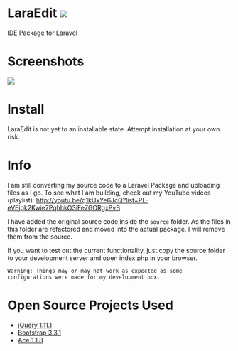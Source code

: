 LaraEdit <img src="https://travis-ci.org/iBourgeois/LaraEdit.svg?branch=master" />
===========

IDE Package for Laravel

Screenshots
===========

<img src="https://github.com/iBourgeois/LaraEdit/blob/master/source/LaraEdit.png" />


Install
=======
<!--
1 - Run the following command inside your Laravel application:

<pre>composer install iBourgeois/LaraEdit</pre>

2 - Add the following service provider to your <code>/app/config/app.php</code> file:

<pre>'iBourgeois\LaraEdit\LaraEditServiceProvider',</pre>
-->

LaraEdit is not yet to an installable state. Attempt installation at your own risk.


Info
====

I am still converting my source code to a Laravel Package and uploading files as I go. To see what I am building, check out my YouTube videos (playlist): http://youtu.be/q1kUxYe6JcQ?list=PL-eVEjqk2Kwie7PqhhkO3iFe7GORgxPvB

I have added the original source code inside the <code>source</code> folder. As the files in this folder are refactored and moved into the actual package, I will remove them from the source. 

If you want to test out the current functionality, just copy the source folder to your development server and open index.php in your browser. 

<code>Warning: Things may or may not work as expected as some configurations were made for my development box.</code>

Open Source Projects Used
=========================

<ul>
  <li><a href="http://jquery.com/">jQuery 1.11.1</a></li>
  <li><a href="http://getbootstrap.com/">Bootstrap 3.3.1</a></li>
  <li><a href="http://ace.c9.io/">Ace 1.1.8</a></li>
</ul>
